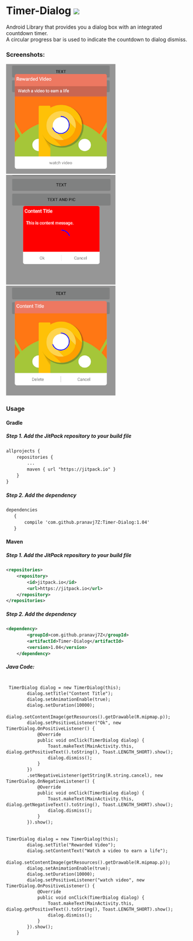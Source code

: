 # Timer-Dialog  [![](https://jitpack.io/v/pranavj7Z/Timer-Dialog.svg)](https://jitpack.io/#pranavj7Z/Timer-Dialog)
Android Library that provides you a dialog box with an integrated countdown timer.</br>
A circular progress bar is used to indicate the countdown to dialog dismiss.

### Screenshots:

![](https://github.com/pranavj7Z/Timer-Dialog/blob/master/s.png?raw=true )
![](https://github.com/pranavj7Z/Timer-Dialog/blob/master/p.png?raw=true )
![](https://github.com/pranavj7Z/Timer-Dialog/blob/master/j.png?raw=true )
### Usage

#### Gradle
##### Step 1. Add the JitPack repository to your build file
~~~ xml
allprojects {
    repositories {
        ...
        maven { url "https://jitpack.io" }
    }
}
~~~

##### Step 2. Add the dependency
~~~ xml
dependencies 
   {	      
       compile 'com.github.pranavj7Z:Timer-Dialog:1.04'
   }
~~~

#### Maven
##### Step 1. Add the JitPack repository to your build file
~~~ xml
<repositories>
	<repository>
	    <id>jitpack.io</id>
	    <url>https://jitpack.io</url>
	</repository>
</repositories>
~~~

##### Step 2. Add the dependency
~~~ xml
<dependency>
	    <groupId>com.github.pranavj7Z</groupId>
	    <artifactId>Timer-Dialog</artifactId>
	    <version>1.04</version>
	</dependency>
~~~

##### Java Code:

<pre><code>
 TimerDialog dialog = new TimerDialog(this);
        dialog.setTitle("Content Title");
        dialog.setAnimationEnable(true);
        dialog.setDuration(10000);
        dialog.setContentImage(getResources().getDrawable(R.mipmap.p));
        dialog.setPositiveListener("Ok", new TimerDialog.OnPositiveListener() {
            @Override
            public void onClick(TimerDialog dialog) {
                Toast.makeText(MainActivity.this, dialog.getPositiveText().toString(), Toast.LENGTH_SHORT).show();
                dialog.dismiss();
            }
        })
        .setNegativeListener(getString(R.string.cancel), new TimerDialog.OnNegativeListener() {
            @Override
            public void onClick(TimerDialog dialog) {
                Toast.makeText(MainActivity.this, dialog.getNegativeText().toString(), Toast.LENGTH_SHORT).show();
                dialog.dismiss();
            }
        }).show();
</code></pre>

<pre><code>
TimerDialog dialog = new TimerDialog(this);
        dialog.setTitle("Rewarded Video");
        dialog.setContentText("Watch a video to earn a life");
        dialog.setContentImage(getResources().getDrawable(R.mipmap.p));
        dialog.setAnimationEnable(true);
        dialog.setDuration(10000);
        dialog.setPositiveListener("watch video", new TimerDialog.OnPositiveListener() {
            @Override
            public void onClick(TimerDialog dialog) {
                Toast.makeText(MainActivity.this, dialog.getPositiveText().toString(), Toast.LENGTH_SHORT).show();
                dialog.dismiss();
            }
        }).show();
    }
</code></pre>
